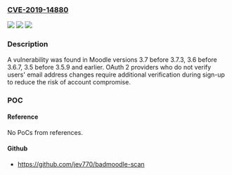 ### [CVE-2019-14880](https://cve.mitre.org/cgi-bin/cvename.cgi?name=CVE-2019-14880)
![](https://img.shields.io/static/v1?label=Product&message=moodle&color=blue)
![](https://img.shields.io/static/v1?label=Version&message=n%2Fa&color=blue)
![](https://img.shields.io/static/v1?label=Vulnerability&message=CWE-287&color=brighgreen)

### Description

A vulnerability was found in Moodle versions 3.7 before 3.7.3, 3.6 before 3.6.7, 3.5 before 3.5.9 and earlier. OAuth 2 providers who do not verify users' email address changes require additional verification during sign-up to reduce the risk of account compromise.

### POC

#### Reference
No PoCs from references.

#### Github
- https://github.com/jev770/badmoodle-scan

